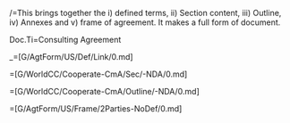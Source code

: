 /=This brings together the i) defined terms, ii) Section content, iii) Outline, iv) Annexes and v) frame of agreement.  It makes a full form of document.

Doc.Ti=Consulting Agreement

_=[G/AgtForm/US/Def/Link/0.md]

=[G/WorldCC/Cooperate-CmA/Sec/-NDA/0.md]

=[G/WorldCC/Cooperate-CmA/Outline/-NDA/0.md]

=[G/AgtForm/US/Frame/2Parties-NoDef/0.md]